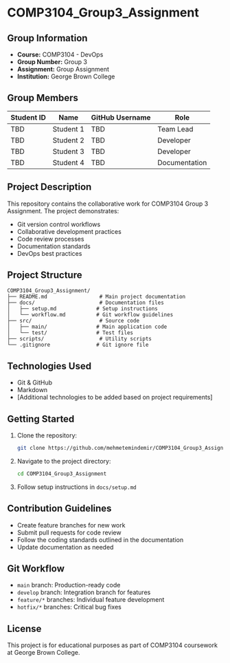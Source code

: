 # COMP3104_Group3_Assignment

## Group Information
- **Course:** COMP3104 - DevOps
- **Group Number:** Group 3
- **Assignment:** Group Assignment
- **Institution:** George Brown College

## Group Members
| Student ID | Name | GitHub Username | Role |
|------------|------|-----------------|------|
| TBD | Student 1 | TBD | Team Lead |
| TBD | Student 2 | TBD | Developer |
| TBD | Student 3 | TBD | Developer |
| TBD | Student 4 | TBD | Documentation |

## Project Description
This repository contains the collaborative work for COMP3104 Group 3 Assignment. The project demonstrates:
- Git version control workflows
- Collaborative development practices
- Code review processes
- Documentation standards
- DevOps best practices

## Project Structure
```
COMP3104_Group3_Assignment/
├── README.md                 # Main project documentation
├── docs/                     # Documentation files
│   ├── setup.md             # Setup instructions
│   └── workflow.md          # Git workflow guidelines
├── src/                      # Source code
│   ├── main/                # Main application code
│   └── test/                # Test files
├── scripts/                  # Utility scripts
└── .gitignore               # Git ignore file
```

## Technologies Used
- Git & GitHub
- Markdown
- [Additional technologies to be added based on project requirements]

## Getting Started
1. Clone the repository:
   ```bash
   git clone https://github.com/mehmetemindemir/COMP3104_Group3_Assignment.git
   ```
2. Navigate to the project directory:
   ```bash
   cd COMP3104_Group3_Assignment
   ```
3. Follow setup instructions in `docs/setup.md`

## Contribution Guidelines
- Create feature branches for new work
- Submit pull requests for code review
- Follow the coding standards outlined in the documentation
- Update documentation as needed

## Git Workflow
- `main` branch: Production-ready code
- `develop` branch: Integration branch for features
- `feature/*` branches: Individual feature development
- `hotfix/*` branches: Critical bug fixes

## License
This project is for educational purposes as part of COMP3104 coursework at George Brown College.